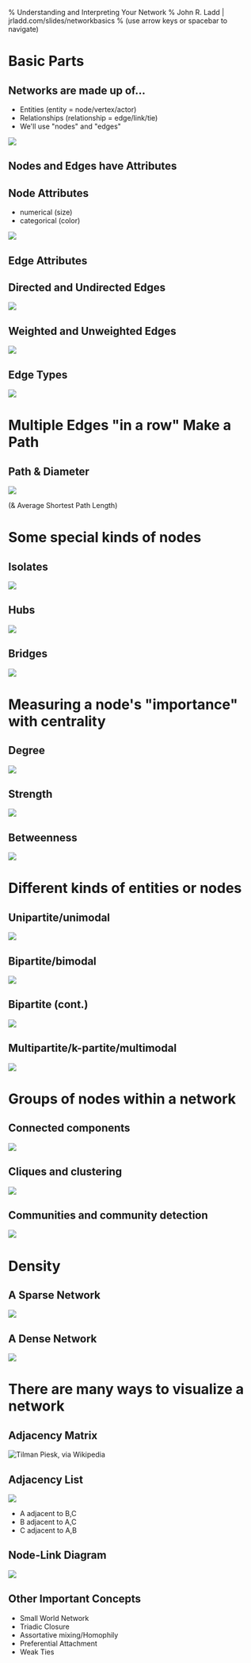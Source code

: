 % Understanding and Interpreting Your Network
% John R. Ladd | jrladd.com/slides/networkbasics
% (use arrow keys or spacebar to navigate)

# Basic Parts

## Networks are made up of...

- Entities (entity = node/vertex/actor)
- Relationships (relationship = edge/link/tie)
- We'll use "nodes" and "edges"

![](network_img/node_edge.png)

## Nodes and Edges have Attributes

## Node Attributes

- numerical (size)
- categorical (color)

![](network_img/node_attributes.png)

## Edge Attributes

## Directed and Undirected Edges

![](network_img/directed_edge.png)

## Weighted and Unweighted Edges

![](network_img/weighted_edge.png)

## Edge Types

![](network_img/type_edge.png)

# Multiple Edges "in a row" Make a Path

## Path & Diameter

![](network_img/path.png)

(& Average Shortest Path Length)

# Some special kinds of nodes

## Isolates

![](network_img/isolates.png)

## Hubs

![](network_img/hubs.png)

## Bridges

![](network_img/bridges.png)

# Measuring a node's "importance" with centrality

## Degree

![](network_img/degree.png)

## Strength

![](network_img/strength.png)

## Betweenness

![](network_img/betweenness.png)

# Different kinds of entities or nodes

## Unipartite/unimodal

![](network_img/unipartite.png)

## Bipartite/bimodal

![](network_img/bipartite1.png)

## Bipartite (cont.)

![](network_img/bipartite2.png)

## Multipartite/k-partite/multimodal

![](network_img/multipartite.png)

# Groups of nodes within a network

## Connected components

![](network_img/components.png)

## Cliques and clustering

![](network_img/cliques.png)

## Communities and community detection

![](network_img/communities.png)

# Density

## A Sparse Network

![](network_img/sparse.png)

## A Dense Network

![](network_img/dense.png)

# There are many ways to visualize a network

## Adjacency Matrix

![Tilman Piesk, via Wikipedia](network_img/adjacency_matrix.svg)

## Adjacency List

![](network_img/adjacency_list.png)

- A adjacent to B,C
- B adjacent to A,C
- C adjacent to A,B

## Node-Link Diagram

![](network_img/node_edge.png)

## Other Important Concepts

- Small World Network
- Triadic Closure
- Assortative mixing/Homophily
- Preferential Attachment
- Weak Ties

